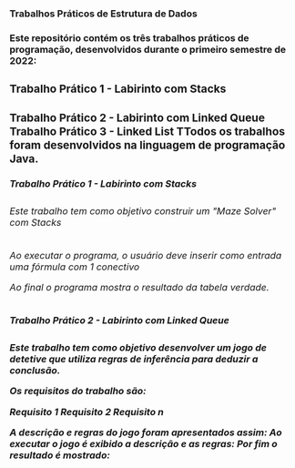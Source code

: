 <h3>Trabalhos Práticos de Estrutura de Dados<h3>
<b>
<h4>Este repositório contém os três trabalhos práticos de programação, desenvolvidos durante o primeiro semestre de 2022:<h4>
<b>
<h3>Trabalho Prático 1 - Labirinto com Stacks<h3>
Trabalho Prático 2 - Labirinto com Linked Queue
Trabalho Prático 3 - Linked List
TTodos os trabalhos foram desenvolvidos na linguagem de programação Java.

<h5>Trabalho Prático 1 - Labirinto com Stacks<h5>
<h6>Este trabalho tem como objetivo construir um "Maze Solver" com Stacks<h6>


Ao executar o programa, o usuário deve inserir como entrada uma fórmula com 1 conectivo





Ao final o programa mostra o resultado da tabela verdade.

<h5>Trabalho Prático 2 - Labirinto com Linked Queue<h5>
Este trabalho tem como objetivo desenvolver um jogo de detetive que utiliza regras de inferência para deduzir a conclusão.


Os requisitos do trabalho são:

Requisito 1
Requisito 2
Requisito n

A descrição e regras do jogo foram apresentados assim: 
Ao executar o jogo é exibido a descrição e as regras: 
Por fim o resultado é mostrado: 

